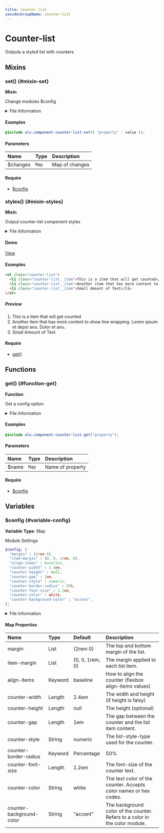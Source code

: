 ```yaml
---
title: Counter-list
sassdocGroupName: counter-list
---
```



# Counter-list

<div class="type-large">

Outputs a styled list with counters

</div>



## Mixins




<div class="sassdoc-item-header">

###  set() {#mixin-set}

  <div class="sassdoc-item-header__labels">
    <span class="tag tag--primary"><strong>Mixin</strong></span>
  </div>

</div>

  

Change modules $config
    
    


<details>
  <summary>File Information</summary>
  
- **File:** _counter-list.scss
- **Group:** counter-list
- **Type:** mixin
- **Lines (comments):** 39-42
- **Lines (code):** 44-46

</details>

    

#### Examples

      


``` scss
@include ulu.component-counter-list-set(( "property" : value ));
```
  



      

#### Parameters


|Name|Type|Description|
|:--|:--|:--|
|$changes|`Map`|Map of changes|

    

#### Require

- [$config](/sass/components/accordion/#variable-config)
  


<div class="sassdoc-item-header">

###  styles() {#mixin-styles}

  <div class="sassdoc-item-header__labels">
    <span class="tag tag--primary"><strong>Mixin</strong></span>
  </div>

</div>

  

Output counter-list component styles
    
    


<details>
  <summary>File Information</summary>
  
- **File:** _counter-list.scss
- **Group:** counter-list
- **Type:** mixin
- **Lines (comments):** 57-64
- **Lines (code):** 66-133

</details>

    


<div class="callout callout--demo crop-margins">

#### Demo



<a class="button" href="/demos/counter-list">View</a>

</div>



#### Examples

      


``` html
<ol class="counter-list">
  <li class="counter-list__item">This is a item that will get counted</li>
  <li class="counter-list__item">Another item that has more content to show line wrapping. Lorem ipsum et depsi anu. Dolor et anu.</li>
  <li class="counter-list__item">Small Amount of Text</li>
</ol>
```
  


##### Preview

<div>
<ol class="counter-list">
  <li class="counter-list__item">This is a item that will get counted</li>
  <li class="counter-list__item">Another item that has more content to show line wrapping. Lorem ipsum et depsi anu. Dolor et anu.</li>
  <li class="counter-list__item">Small Amount of Text</li>
</ol>
</div>

    

      

#### Require

- [get()](/sass/components/accordion/#function-get)
  
  

## Functions




<div class="sassdoc-item-header">

###  get() {#function-get}

  <div class="sassdoc-item-header__labels">
    <span class="tag tag--primary"><strong>Function</strong></span>
  </div>

</div>

  

Get a config option
    
    


<details>
  <summary>File Information</summary>
  
- **File:** _counter-list.scss
- **Group:** counter-list
- **Type:** function
- **Lines (comments):** 48-51
- **Lines (code):** 53-55

</details>

    

#### Examples

      


``` scss
@include ulu.component-counter-list-get("property");
```
  



      

#### Parameters


|Name|Type|Description|
|:--|:--|:--|
|$name|`Map`|Name of property|

    

#### Require

- [$config](/sass/components/accordion/#variable-config)
  
  

## Variables




<div class="sassdoc-item-header">

###  $config {#variable-config}

  <div class="sassdoc-item-header__labels">
    <span class="tag tag--primary"><strong>Variable</strong></span> <span class="tag"><strong>Type</strong>: Map</span>
  </div>

</div>

  

Module Settings
    
    

``` scss
$config: (
  "margin" : (2rem 0),
  "item-margin" : (0, 0, 1rem, 0),
  "align-items" : baseline, 
  "counter-width" : 2.4em,
  "counter-height" : null,
  "counter-gap" : 1em,
  "counter-style" : numeric,
  "counter-border-radius" : 50%,
  "counter-font-size" : 1.2em,
  "counter-color" : white,
  "counter-background-color" : "accent",
);
```
  


<details>
  <summary>File Information</summary>
  
- **File:** _counter-list.scss
- **Group:** counter-list
- **Type:** variable
- **Lines (comments):** 11-23
- **Lines (code):** 25-37

</details>

    

#### Map Properties


|Name|Type|Default|Description|
|:--|:--|:--|:--|
|margin|List|(2rem 0)|The top and bottom margin of the list.|
|item-margin|List|(0, 0, 1rem, 0)|The margin applied to each list item.|
|align-items|Keyword|baseline|How to align the counter (flexbox align-items values)|
|counter-width|Length|2.4em|The width and height (if height is falsy)|
|counter-height|Length|null|The height (optional)|
|counter-gap|Length|1em|The gap between the counter and the list item content.|
|counter-style|String|numeric|The list-style-type used for the counter.|
|counter-border-radius|Keyword|Percentage|50%|The border-radius of the counter element.|
|counter-font-size|Length|1.2em|The font-size of the counter text.|
|counter-color|String|white|The text color of the counter. Accepts color names or hex codes.|
|counter-background-color|String|"accent"|The background color of the counter. Refers to a color in the color module.|

    
  
  